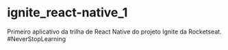 # ignite_react-native_1
Primeiro aplicativo da trilha de React Native do projeto Ignite da Rocketseat. #NeverStopLearning

